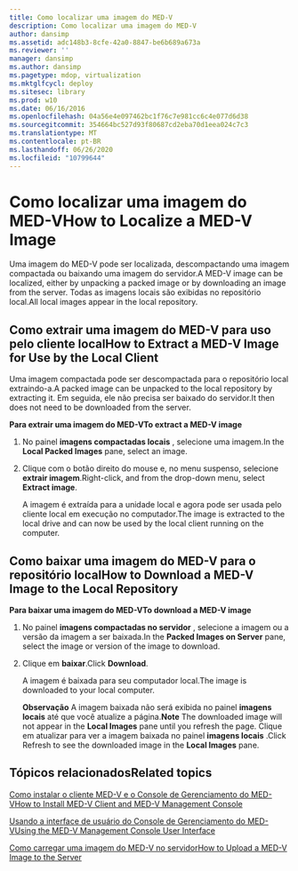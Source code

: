 ```yaml
---
title: Como localizar uma imagem do MED-V
description: Como localizar uma imagem do MED-V
author: dansimp
ms.assetid: adc148b3-8cfe-42a0-8847-be6b689a673a
ms.reviewer: ''
manager: dansimp
ms.author: dansimp
ms.pagetype: mdop, virtualization
ms.mktglfcycl: deploy
ms.sitesec: library
ms.prod: w10
ms.date: 06/16/2016
ms.openlocfilehash: 04a56e4e097462bc1f76c7e981cc6c4e077d6d38
ms.sourcegitcommit: 354664bc527d93f80687cd2eba70d1eea024c7c3
ms.translationtype: MT
ms.contentlocale: pt-BR
ms.lasthandoff: 06/26/2020
ms.locfileid: "10799644"
---
```

# <span data-ttu-id="c2b32-103">Como localizar uma imagem do MED-V</span><span class="sxs-lookup"><span data-stu-id="c2b32-103">How to Localize a MED-V Image</span></span>


<span data-ttu-id="c2b32-104">Uma imagem do MED-V pode ser localizada, descompactando uma imagem compactada ou baixando uma imagem do servidor.</span><span class="sxs-lookup"><span data-stu-id="c2b32-104">A MED-V image can be localized, either by unpacking a packed image or by downloading an image from the server.</span></span> <span data-ttu-id="c2b32-105">Todas as imagens locais são exibidas no repositório local.</span><span class="sxs-lookup"><span data-stu-id="c2b32-105">All local images appear in the local repository.</span></span>

## <a href="" id="bkmk-extractinganimageforusebythelocalclient"></a><span data-ttu-id="c2b32-106">Como extrair uma imagem do MED-V para uso pelo cliente local</span><span class="sxs-lookup"><span data-stu-id="c2b32-106">How to Extract a MED-V Image for Use by the Local Client</span></span>


<span data-ttu-id="c2b32-107">Uma imagem compactada pode ser descompactada para o repositório local extraindo-a.</span><span class="sxs-lookup"><span data-stu-id="c2b32-107">A packed image can be unpacked to the local repository by extracting it.</span></span> <span data-ttu-id="c2b32-108">Em seguida, ele não precisa ser baixado do servidor.</span><span class="sxs-lookup"><span data-stu-id="c2b32-108">It then does not need to be downloaded from the server.</span></span>

**<span data-ttu-id="c2b32-109">Para extrair uma imagem do MED-V</span><span class="sxs-lookup"><span data-stu-id="c2b32-109">To extract a MED-V image</span></span>**

1.  <span data-ttu-id="c2b32-110">No painel **imagens compactadas locais** , selecione uma imagem.</span><span class="sxs-lookup"><span data-stu-id="c2b32-110">In the **Local Packed Images** pane, select an image.</span></span>

2.  <span data-ttu-id="c2b32-111">Clique com o botão direito do mouse e, no menu suspenso, selecione **extrair imagem**.</span><span class="sxs-lookup"><span data-stu-id="c2b32-111">Right-click, and from the drop-down menu, select **Extract image**.</span></span>

    <span data-ttu-id="c2b32-112">A imagem é extraída para a unidade local e agora pode ser usada pelo cliente local em execução no computador.</span><span class="sxs-lookup"><span data-stu-id="c2b32-112">The image is extracted to the local drive and can now be used by the local client running on the computer.</span></span>

## <a href="" id="bkmk-downloadinganimagetothelocalrepoitory"></a><span data-ttu-id="c2b32-113">Como baixar uma imagem do MED-V para o repositório local</span><span class="sxs-lookup"><span data-stu-id="c2b32-113">How to Download a MED-V Image to the Local Repository</span></span>


**<span data-ttu-id="c2b32-114">Para baixar uma imagem do MED-V</span><span class="sxs-lookup"><span data-stu-id="c2b32-114">To download a MED-V image</span></span>**

1.  <span data-ttu-id="c2b32-115">No painel **imagens compactadas no servidor** , selecione a imagem ou a versão da imagem a ser baixada.</span><span class="sxs-lookup"><span data-stu-id="c2b32-115">In the **Packed Images on Server** pane, select the image or version of the image to download.</span></span>

2.  <span data-ttu-id="c2b32-116">Clique em **baixar**.</span><span class="sxs-lookup"><span data-stu-id="c2b32-116">Click **Download**.</span></span>

    <span data-ttu-id="c2b32-117">A imagem é baixada para seu computador local.</span><span class="sxs-lookup"><span data-stu-id="c2b32-117">The image is downloaded to your local computer.</span></span>

    <span data-ttu-id="c2b32-118">**Observação**  A imagem baixada não será exibida no painel **imagens locais** até que você atualize a página.</span><span class="sxs-lookup"><span data-stu-id="c2b32-118">**Note** The downloaded image will not appear in the **Local Images** pane until you refresh the page.</span></span> <span data-ttu-id="c2b32-119">Clique em atualizar para ver a imagem baixada no painel **imagens locais** .</span><span class="sxs-lookup"><span data-stu-id="c2b32-119">Click Refresh to see the downloaded image in the **Local Images** pane.</span></span>

     

## <span data-ttu-id="c2b32-120">Tópicos relacionados</span><span class="sxs-lookup"><span data-stu-id="c2b32-120">Related topics</span></span>


[<span data-ttu-id="c2b32-121">Como instalar o cliente MED-V e o Console de Gerenciamento do MED-V</span><span class="sxs-lookup"><span data-stu-id="c2b32-121">How to Install MED-V Client and MED-V Management Console</span></span>](how-to-install-med-v-client-and-med-v-management-console.md)

[<span data-ttu-id="c2b32-122">Usando a interface de usuário do Console de Gerenciamento do MED-V</span><span class="sxs-lookup"><span data-stu-id="c2b32-122">Using the MED-V Management Console User Interface</span></span>](using-the-med-v-management-console-user-interface.md)

[<span data-ttu-id="c2b32-123">Como carregar uma imagem do MED-V no servidor</span><span class="sxs-lookup"><span data-stu-id="c2b32-123">How to Upload a MED-V Image to the Server</span></span>](how-to-upload-a-med-v-image-to-the-server.md)

 

 





